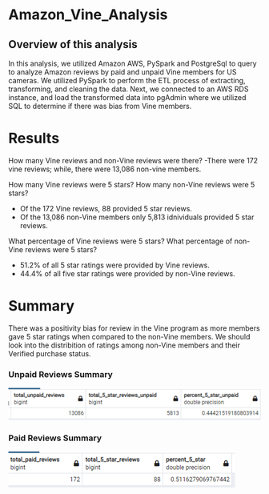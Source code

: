 # Amazon_Vine_Analysis
## Overview of this analysis
In this analysis, we utilized Amazon AWS, PySpark and PostgreSql to query to analyze Amazon reviews by paid and unpaid Vine members for US cameras. We utilized PySpark to perform the ETL process of extracting, transforming, and cleaning the data. Next, we connected to an AWS RDS instance, and load the transformed data into pgAdmin where we utilized SQL to determine if there was bias from Vine members.

# Results
How many Vine reviews and non-Vine reviews were there?
 -There were 172 vine reviews; while, there were 13,086 non-vine members.

How many Vine reviews were 5 stars? How many non-Vine reviews were 5 stars?
 - Of the 172 Vine reviews, 88 provided 5 star reviews. 
 - Of the 13,086 non-Vine members only 5,813 idnividuals provided 5 star reviews.

What percentage of Vine reviews were 5 stars? What percentage of non-Vine reviews were 5 stars?
 - 51.2% of all 5 star ratings were provided by Vine reviews.
 - 44.4% of all five star ratings were provided by non-Vine reviews.
 
 # Summary 
There was a positivity bias for review in the Vine program as more members gave 5 star ratings when compared to the non-Vine members. We should look into the distribition of ratings among non-Vine members and their Verified purchase status. 


### Unpaid Reviews Summary
<img src = 'https://github.com/osbornej-tech/Amazon_Vine_Analysis/blob/main/images/unpaid%20reviews.png'>

### Paid Reviews Summary
<img src = 'https://github.com/osbornej-tech/Amazon_Vine_Analysis/blob/main/images/paid%20reviews.png'>
